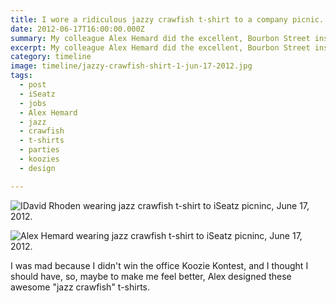 ```yaml
---
title: I wore a ridiculous jazzy crawfish t-shirt to a company picnic.
date: 2012-06-17T16:00:00.000Z
summary: My colleague Alex Hemard did the excellent, Bourbon Street inspired design.
excerpt: My colleague Alex Hemard did the excellent, Bourbon Street inspired design.
category: timeline
image: timeline/jazzy-crawfish-shirt-1-jun-17-2012.jpg
tags:
  - post
  - iSeatz
  - jobs
  - Alex Hemard
  - jazz
  - crawfish
  - t-shirts
  - parties
  - koozies
  - design

---
```


![IDavid Rhoden wearing jazz crawfish t-shirt to iSeatz picninc, June 17, 2012.](/static/img/timeline/jazzy-crawfish-shirt-1-jun-17-2012.jpg)

![Alex Hemard wearing jazz crawfish t-shirt to iSeatz picninc, June 17, 2012.](/static/img/timeline/jazzy-crawfish-shirt-2-jun-17-2012.jpg)

I was mad because I didn't win the office Koozie Kontest, and I thought I should have, so, maybe to make me feel better, Alex designed these awesome "jazz crawfish" t-shirts.